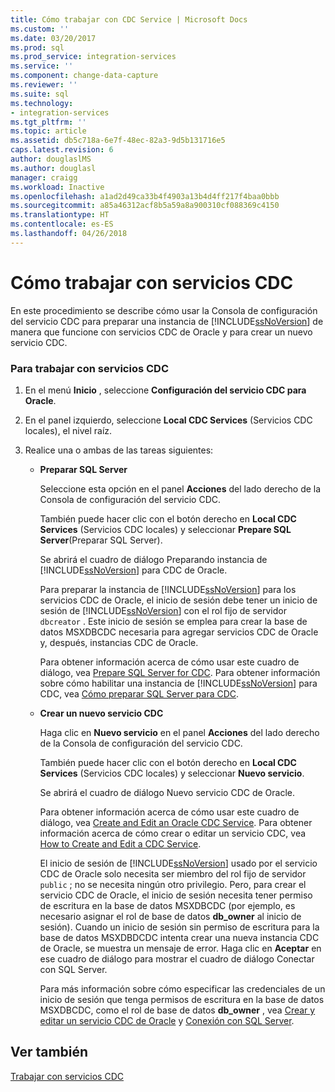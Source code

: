 ```yaml
---
title: Cómo trabajar con CDC Service | Microsoft Docs
ms.custom: ''
ms.date: 03/20/2017
ms.prod: sql
ms.prod_service: integration-services
ms.service: ''
ms.component: change-data-capture
ms.reviewer: ''
ms.suite: sql
ms.technology:
- integration-services
ms.tgt_pltfrm: ''
ms.topic: article
ms.assetid: db5c718a-6e7f-48ec-82a3-9d5b131716e5
caps.latest.revision: 6
author: douglaslMS
ms.author: douglasl
manager: craigg
ms.workload: Inactive
ms.openlocfilehash: a1ad2d49ca33b4f4903a13b4d4ff217f4baa0bbb
ms.sourcegitcommit: a85a46312acf8b5a59a8a900310cf088369c4150
ms.translationtype: HT
ms.contentlocale: es-ES
ms.lasthandoff: 04/26/2018
---
```

# <a name="how-to-work-with-cdc-services"></a>Cómo trabajar con servicios CDC
  En este procedimiento se describe cómo usar la Consola de configuración del servicio CDC para preparar una instancia de [!INCLUDE[ssNoVersion](../../includes/ssnoversion-md.md)] de manera que funcione con servicios CDC de Oracle y para crear un nuevo servicio CDC.  
  
### <a name="to-work-with-cdc-services"></a>Para trabajar con servicios CDC  
  
1.  En el menú **Inicio** , seleccione **Configuración del servicio CDC para Oracle**.  
  
2.  En el panel izquierdo, seleccione **Local CDC Services** (Servicios CDC locales), el nivel raíz.  
  
3.  Realice una o ambas de las tareas siguientes:  
  
    -   **Preparar SQL Server**  
  
         Seleccione esta opción en el panel **Acciones** del lado derecho de la Consola de configuración del servicio CDC.  
  
         También puede hacer clic con el botón derecho en **Local CDC Services** (Servicios CDC locales) y seleccionar **Prepare SQL Server**(Preparar SQL Server).  
  
         Se abrirá el cuadro de diálogo Preparando instancia de [!INCLUDE[ssNoVersion](../../includes/ssnoversion-md.md)] para CDC de Oracle.  
  
         Para preparar la instancia de [!INCLUDE[ssNoVersion](../../includes/ssnoversion-md.md)] para los servicios CDC de Oracle, el inicio de sesión debe tener un inicio de sesión de [!INCLUDE[ssNoVersion](../../includes/ssnoversion-md.md)] con el rol fijo de servidor `dbcreator` . Este inicio de sesión se emplea para crear la base de datos MSXDBCDC necesaria para agregar servicios CDC de Oracle y, después, instancias CDC de Oracle.  
  
         Para obtener información acerca de cómo usar este cuadro de diálogo, vea [Prepare SQL Server for CDC](../../integration-services/change-data-capture/prepare-sql-server-for-cdc.md). Para obtener información sobre cómo habilitar una instancia de [!INCLUDE[ssNoVersion](../../includes/ssnoversion-md.md)] para CDC, vea [Cómo preparar SQL Server para CDC](../../integration-services/change-data-capture/how-to-prepare-sql-server-for-cdc.md).  
  
    -   **Crear un nuevo servicio CDC**  
  
         Haga clic en **Nuevo servicio** en el panel **Acciones** del lado derecho de la Consola de configuración del servicio CDC.  
  
         También puede hacer clic con el botón derecho en **Local CDC Services** (Servicios CDC locales) y seleccionar **Nuevo servicio**.  
  
         Se abrirá el cuadro de diálogo Nuevo servicio CDC de Oracle.  
  
         Para obtener información acerca de cómo usar este cuadro de diálogo, vea [Create and Edit an Oracle CDC Service](../../integration-services/change-data-capture/create-and-edit-an-oracle-cdc-service.md). Para obtener información acerca de cómo crear o editar un servicio CDC, vea [How to Create and Edit a CDC Service](../../integration-services/change-data-capture/how-to-create-and-edit-a-cdc-service.md).  
  
         El inicio de sesión de [!INCLUDE[ssNoVersion](../../includes/ssnoversion-md.md)] usado por el servicio CDC de Oracle solo necesita ser miembro del rol fijo de servidor `public` ; no se necesita ningún otro privilegio. Pero, para crear el servicio CDC de Oracle, el inicio de sesión necesita tener permiso de escritura en la base de datos MSXDBCDC (por ejemplo, es necesario asignar el rol de base de datos **db_owner** al inicio de sesión). Cuando un inicio de sesión sin permiso de escritura para la base de datos MSXDBDCDC intenta crear una nueva instancia CDC de Oracle, se muestra un mensaje de error. Haga clic en **Aceptar** en ese cuadro de diálogo para mostrar el cuadro de diálogo Conectar con SQL Server.  
  
         Para más información sobre cómo especificar las credenciales de un inicio de sesión que tenga permisos de escritura en la base de datos MSXDBCDC, como el rol de base de datos **db_owner** , vea [Crear y editar un servicio CDC de Oracle](../../integration-services/change-data-capture/create-and-edit-an-oracle-cdc-service.md) y [Conexión con SQL Server](../../integration-services/change-data-capture/connection-to-sql-server.md).  
  
## <a name="see-also"></a>Ver también  
 [Trabajar con servicios CDC](../../integration-services/change-data-capture/work-with-cdc-services.md)  
  
  
